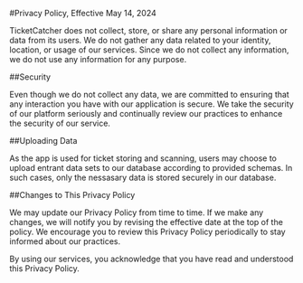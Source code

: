 #Privacy Policy, Effective May 14, 2024

TicketCatcher does not collect, store, or share any personal information or data from its users. We do not gather any data related to your identity, location, or usage of our services. Since we do not collect any information, we do not use any information for any purpose.

##Security

Even though we do not collect any data, we are committed to ensuring that any interaction you have with our application is secure. We take the security of our platform seriously and continually review our practices to enhance the security of our service.

##Uploading Data

As the app is used for ticket storing and scanning, users may choose to upload entrant data sets to our database according to provided schemas. In such cases, only the nessasary data is stored securely in our database.

##Changes to This Privacy Policy

We may update our Privacy Policy from time to time. If we make any changes, we will notify you by revising the effective date at the top of the policy. We encourage you to review this Privacy Policy periodically to stay informed about our practices.

By using our services, you acknowledge that you have read and understood this Privacy Policy.
